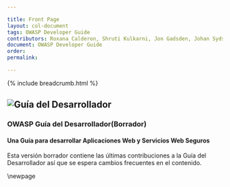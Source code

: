 ```yaml
---

title: Front Page
layout: col-document
tags: OWASP Developer Guide
contributors: Roxana Calderon, Shruti Kulkarni, Jon Gadsden, Johan Sydseter
document: OWASP Developer Guide
order:
permalink:

---
```


{% include breadcrumb.html %}

## ![Guía del Desarrollador](../assets/images/dg_logo.png)

### OWASP Guía del Desarrollador(Borrador)

#### Una Guía para desarrollar Aplicaciones Web y Servicios Web Seguros

Esta versión borrador contiene las últimas contribuciones a la Guía del Desarrollador
así que se espera cambios frecuentes en el contenido.

\newpage

